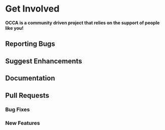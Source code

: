 # Get Involved

**OCCA is a community driven project that relies on the support of people like you!** 

## Reporting Bugs

## Suggest Enhancements

## Documentation

## Pull Requests

### Bug Fixes

### New Features